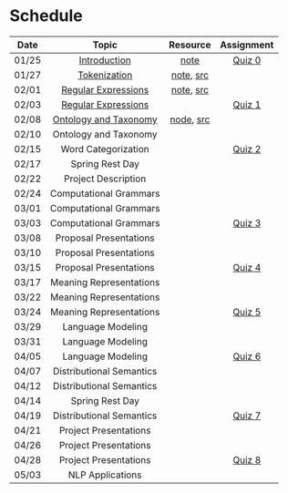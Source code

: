 # Schedule

|Date | Topic | Resource | Assignment |
|:---:|:---:|:---:|:---:|
|01/25| [Introduction](https://emory.zoom.us/rec/share/BJqn-ESYXsCp115Iln6onTX_3GEPiP-cNpYGBkYf1Kv0rfjEBO0tZAew9Kz5o62S.6uzA6p77cYx5vHh5) | [note](syllabus.md) | [Quiz 0](quiz/quiz0.md) |
|01/27| [Tokenization](https://emory.zoom.us/rec/share/9gs85hOmJbjJpiLhExyDqBCh42p0Cnd0hlvVUqPHkYTWN5g0E0huvvGw9rysLx2n.q8ZucWgbs_-gbzDA) | [note](tokenization.ipynb), [src](../src/tokenization.py) |  |
|02/01| [Regular Expressions](https://emory.zoom.us/rec/share/zAvexqqP5rEUpXSyPWUsw8ioyysGlmIig2xapmGrXQkqCRwFwIebNE_L86kdoY6l.lvZ24Kl9pK1WlfaS) | [note](regular_expressions.ipynb), [src](../src/regular_expressions.py) |  |
|02/03| [Regular Expressions](https://emory.zoom.us/rec/share/5rkfwup7N-KYy9MQyeRHFLOazIQaYz8Ih7tWTS1eQQhUZl478S1-CS9mrO22iKK1.hYYEuqlpDAsNXl1n) |  | [Quiz 1](quiz/quiz1.md) |
|02/08| [Ontology and Taxonomy](https://emory.zoom.us/rec/share/MiTnO5TqQ7THHE7gPTd-GzsfS_L7cEKE5oMJUMKPQSCZrmF2xeQ4RoRMZHpsBwYa.E9w_829R-QAebD8I) | [node](ontology_taxonomy.ipynb), [src](../src/ontology_taxonomy.py) |  |
|02/10| Ontology and Taxonomy |  |  |
|02/15| Word Categorization |  | [Quiz 2](quiz/quiz2.md) |
|02/17| Spring Rest Day |  |  |
|02/22| Project Description |  |  |
|02/24| Computational Grammars |  |  |
|03/01| Computational Grammars |  |  |
|03/03| Computational Grammars |  | [Quiz 3](quiz/quiz3.md) |
|03/08| Proposal Presentations |  |  |
|03/10| Proposal Presentations |  |  |
|03/15| Proposal Presentations |  | [Quiz 4](quiz/quiz4.md) |
|03/17| Meaning Representations |  |  |
|03/22| Meaning Representations |  |  |
|03/24| Meaning Representations |  | [Quiz 5](quiz/quiz5.md) |
|03/29| Language Modeling |  |  |
|03/31| Language Modeling |  |  |
|04/05| Language Modeling |  | [Quiz 6](quiz/quiz6.md) |
|04/07| Distributional Semantics |  |  |
|04/12| Distributional Semantics |  |  |
|04/14| Spring Rest Day |  |  |
|04/19| Distributional Semantics |  | [Quiz 7](quiz/quiz7.md) |
|04/21| Project Presentations |  |  |
|04/26| Project Presentations |  |  |
|04/28| Project Presentations |  | [Quiz 8](quiz/quiz8.md) |
|05/03| NLP Applications |  |  |


<!--
0: 2
1: 7
2: 7
3: 7
4: 3
5: 7
6: 7
7: 7
8: 3 -->